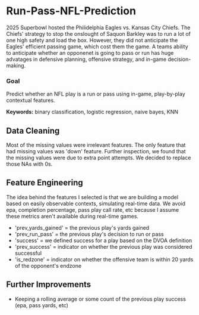 # Run-Pass-NFL-Prediction
2025 Superbowl hosted the Philidelphia Eagles vs. Kansas City Chiefs. The Chiefs' strategy to stop the onslought of Saquon Barkley was to run a lot of one high safety and load the box. However, they did not anticipate the Eagles' efficient passing game, which cost them the game. A teams ability to anticipate whether an opponenet is going to pass or run has huge advatages in defensive planning, offensive strategy, and in-game decision-making.

### Goal
Predict whether an NFL play is a run or pass using in-game, play-by-play contextual features.

**Keywords:** binary classification, logistic regression, naive bayes, KNN

## Data Cleaning
Most of the missing values were irrelevant features. The only feature that had missing values was 'down' feature. Further inspection, we found that the missing values were due to extra point attempts. We decided to replace those NAs with 0s.

## Feature Engineering
The idea behind the features I selected is that we are building a model based on easily observable contexts, simulating real-time data. We avoid epa, completion percentage, pass play call rate, etc because I assume these metrics aren't available during real-time games. 
- 'prev_yards_gained' = the previous play's yards gained
- 'prev_run_pass' = the previous play's decision to run or pass
- 'success' = we defined success for a play based on the DVOA definition
- 'prev_success' = indicator on whether the previous play was considered successful
- 'is_redzone' = indicator on whether the offensive team is within 20 yards of the opponent's endzone

## Further Improvements
- Keeping a rolling average or some count of the previous play success (epa, pass yards, etc)


